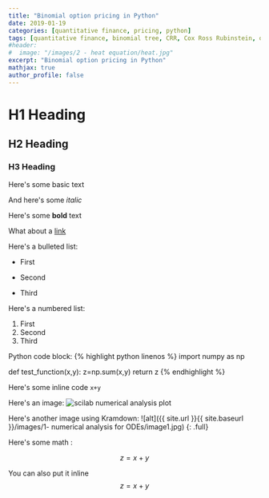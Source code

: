 ```yaml
---
title: "Binomial option pricing in Python"
date: 2019-01-19
categories: [quantitative finance, pricing, python]
tags: [quantitative finance, binomial tree, CRR, Cox Ross Rubinstein, options, option pricing, python]
#header:
#  image: "/images/2 - heat equation/heat.jpg"
excerpt: "Binomial option pricing in Python"
mathjax: true
author_profile: false
---
```


# H1 Heading

## H2 Heading

### H3 Heading

Here's some basic text

And here's some *italic*

Here's some **bold** text

What about a [link](https://github.com/kboct)

Here's a bulleted list:
* First
+ Second
- Third


Here's a numbered list:
1. First
2. Second
3. Third

Python code block:
{% highlight python linenos %}
import numpy as np

def test_function(x,y):
  z=np.sum(x,y)
return z
{% endhighlight %}


Here's some inline code `x+y`

Here's an image:
<img src="{{ site.url }}{{ site.baseurl }}/images/1- numerical analysis for ODEs/image1.jpg" alt="scilab numerical analysis plot" class="full">


Here's another image using Kramdown:
![alt]({{ site.url }}{{ site.baseurl }}/images/1- numerical analysis for ODEs/image1.jpg)
{: .full}

Here's some math :

$$z=x+y$$

You can also put it inline $$z=x+y$$
